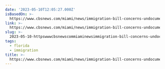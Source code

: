```yaml
---
date: '2023-05-10T12:05:27.000Z'
isBasedOn: >-
  https://www.cbsnews.com/miami/news/immigration-bill-concerns-undocumented-migrants-law/
link: >-
  https://www.cbsnews.com/miami/news/immigration-bill-concerns-undocumented-migrants-law/
slug: >-
  2023-05-10-httpswwwcbsnewscommiaminewsimmigration-bill-concerns-undocumented-migrants-law
tags:
  - florida
  - immigration
title: >-
  https://www.cbsnews.com/miami/news/immigration-bill-concerns-undocumented-migrants-law/
---
```


